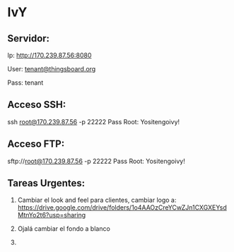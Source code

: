 # IvY


## Servidor:
Ip: http://170.239.87.56:8080

User: tenant@thingsboard.org

Pass: tenant

## Acceso SSH:
ssh root@170.239.87.56 -p 22222
Pass Root: Yositengoivy!

## Acceso FTP:
sftp://root@170.239.87.56 -p 22222
Pass Root: Yositengoivy!

## Tareas Urgentes:

1. Cambiar el look and feel para clientes, cambiar logo a:
https://drive.google.com/drive/folders/1o4AAOzCreYCwZJn1CXGXEYsdMtnYo2t6?usp=sharing

2. Ojalá cambiar el fondo a blanco

3. 

